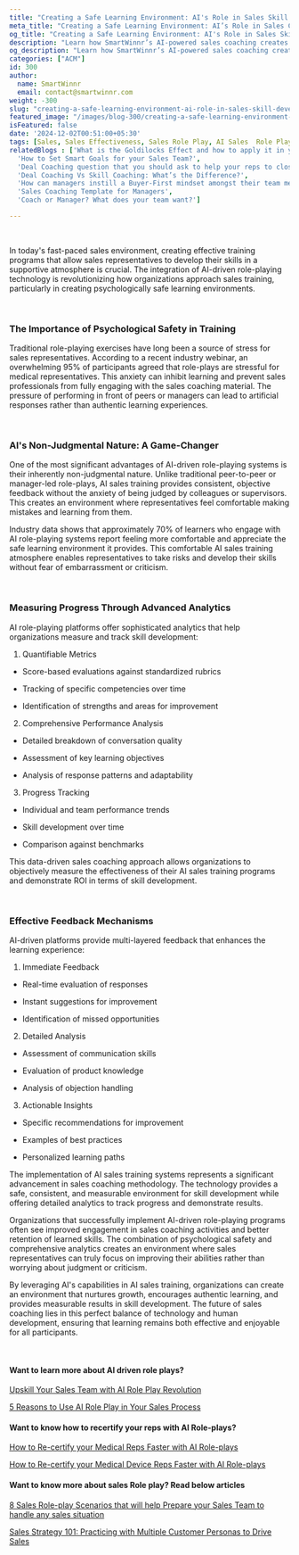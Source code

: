 ```yaml
---
title: "Creating a Safe Learning Environment: AI's Role in Sales Skill Development"
meta_title: "Creating a Safe Learning Environment: AI’s Role in Sales Coaching and Skill Development with SmartWinnr"
og_title: "Creating a Safe Learning Environment: AI's Role in Sales Skill Development"
description: "Learn how SmartWinnr’s AI-powered sales coaching creates a safe space for learning, with helpful feedback, progress tracking, and skill improvement."
og_description: "Learn how SmartWinnr’s AI-powered sales coaching creates a safe space for learning, with helpful feedback, progress tracking, and skill improvement."
categories: ["ACM"]
id: 300
author:
  name: SmartWinnr
  email: contact@smartwinnr.com
weight: -300
slug: "creating-a-safe-learning-environment-ai-role-in-sales-skill-development"
featured_image: "/images/blog-300/creating-a-safe-learning-environment-ai-role-in-sales-skill-development.png"
isFeatured: false
date: '2024-12-02T00:51:00+05:30'
tags: [Sales, Sales Effectiveness, Sales Role Play, AI Sales  Role Play]
relatedBlogs : ['What is the Goldilocks Effect and how to apply it in your business?',
  'How to Set Smart Goals for your Sales Team?',
  'Deal Coaching question that you should ask to help your reps to close more deals',
  'Deal Coaching Vs Skill Coaching: What’s the Difference?',
  'How can managers instill a Buyer-First mindset amongst their team members?',
  'Sales Coaching Template for Managers',
  'Coach or Manager? What does your team want?']

---
```

<br>

<p>In today's fast-paced sales environment, creating effective training programs that allow sales representatives to develop their skills in a supportive atmosphere is crucial. The integration of AI-driven role-playing technology is revolutionizing how organizations approach sales training, particularly in creating psychologically safe learning environments. </p>

<br>

### **The Importance of Psychological Safety in Training**

<p>Traditional role-playing exercises have long been a source of stress for sales representatives. According to a recent industry webinar, an overwhelming 95% of participants agreed that role-plays are stressful for medical representatives. This anxiety can inhibit learning and prevent sales professionals from fully engaging with the sales coaching material. The pressure of performing in front of peers or managers can lead to artificial responses rather than authentic learning experiences.</p>

<br>

### **AI's Non-Judgmental Nature: A Game-Changer**

<p>One of the most significant advantages of AI-driven role-playing systems is their inherently non-judgmental nature. Unlike traditional peer-to-peer or manager-led role-plays, AI sales training provides consistent, objective feedback without the anxiety of being judged by colleagues or supervisors. This creates an environment where representatives feel comfortable making mistakes and learning from them. </p>

<p>Industry data shows that approximately 70% of learners who engage with AI role-playing systems report feeling more comfortable and appreciate the safe learning environment it provides. This comfortable AI sales training atmosphere enables representatives to take risks and develop their skills without fear of embarrassment or criticism. </p>

<br>

### **Measuring Progress Through Advanced Analytics**

<p>AI role-playing platforms offer sophisticated analytics that help organizations measure and track skill development: </p>

1. Quantifiable Metrics 

 - Score-based evaluations against standardized rubrics 

 - Tracking of specific competencies over time 

 - Identification of strengths and areas for improvement 

2. Comprehensive Performance Analysis 

 - Detailed breakdown of conversation quality 

 - Assessment of key learning objectives 

 - Analysis of response patterns and adaptability 

3. Progress Tracking 

 - Individual and team performance trends 

 - Skill development over time 

 - Comparison against benchmarks 

<p>This data-driven sales coaching approach allows organizations to objectively measure the effectiveness of their AI sales training programs and demonstrate ROI in terms of skill development. </p>

<br>

### **Effective Feedback Mechanisms**

<p>AI-driven platforms provide multi-layered feedback that enhances the learning experience: </p>

1. Immediate Feedback 

 - Real-time evaluation of responses 

 - Instant suggestions for improvement 

 - Identification of missed opportunities 

2. Detailed Analysis 

 - Assessment of communication skills 

 - Evaluation of product knowledge 

 - Analysis of objection handling 

3. Actionable Insights 

 - Specific recommendations for improvement 

 - Examples of best practices 

 - Personalized learning paths 

<p>The implementation of AI sales training systems represents a significant advancement in sales coaching methodology. The technology provides a safe, consistent, and measurable environment for skill development while offering detailed analytics to track progress and demonstrate results. </p>

<p>Organizations that successfully implement AI-driven role-playing programs often see improved engagement in sales coaching activities and better retention of learned skills. The combination of psychological safety and comprehensive analytics creates an environment where sales representatives can truly focus on improving their abilities rather than worrying about judgment or criticism.</p>

<p>By leveraging AI's capabilities in AI sales training, organizations can create an environment that nurtures growth, encourages authentic learning, and provides measurable results in skill development. The future of sales coaching lies in this perfect balance of technology and human development, ensuring that learning remains both effective and enjoyable for all participants. </p>

<br>

#### **Want to learn more about AI driven role plays?**

<a href="https://www.smartwinnr.com/post/upskill-your-sales-team-with-ai-role-play-revolution/" target="_blank" class="">Upskill Your Sales Team with AI Role Play Revolution </a>

<a href="https://www.smartwinnr.com/post/5-reasons-to-use-ai-role-play-in-your-sales-process/" target="_blank" class="">5 Reasons to Use AI Role Play in Your Sales Process  </a>


#### **Want to know how to recertify your reps with AI Role-plays?**


<a href="https://www.smartwinnr.com/post/how-to-re-certify-your-medical-reps-faster-with-ai-role-plays/" target="_blank" class="">How to Re-certify your Medical Reps Faster with AI Role-plays </a>

<a href="https://www.smartwinnr.com/post/how-to-re-certify-your-medical-device-reps-faster-with-ai-role-plays/" target="_blank" class="">How to Re-certify your Medical Device Reps Faster with AI Role-plays   </a>

#### **Want to know more about sales Role play? Read below articles**


<a href="https://www.smartwinnr.com/post/8-sales-role-play-scenarios-that-will-help-prepare-your-sales-team-to-handle-any-sales-situation/" target="_blank" class="">8 Sales Role-play Scenarios that will help Prepare your Sales Team to handle any sales situation </a>

<a href="https://www.smartwinnr.com/post/sales-strategy-101-practicing-with-multiple-customer-personas-to-drive-sales/" target="_blank" class="">Sales Strategy 101: Practicing with Multiple Customer Personas to Drive Sales </a>
